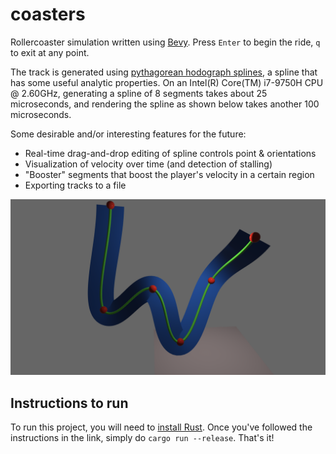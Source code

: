 # coasters

Rollercoaster simulation written using [Bevy](https://bevyengine.org/). Press `Enter` to begin the ride, `q` to exit at any point.

The track is generated using [pythagorean hodograph splines](https://github.com/suremarc/pythagorean-hodographs), a spline that has some useful analytic properties. On an Intel(R) Core(TM) i7-9750H CPU @ 2.60GHz, generating a spline of 8 segments takes about 25 microseconds, and rendering the spline as shown below takes another 100 microseconds.

Some desirable and/or interesting features for the future:

* Real-time drag-and-drop editing of spline controls point & orientations
* Visualization of velocity over time (and detection of stalling)
* "Booster" segments that boost the player's velocity in a certain region
* Exporting tracks to a file

![Ribbon mesh](./ribbon.png)

## Instructions to run

To run this project, you will need to [install Rust](https://rustup.rs/). Once you've followed the instructions in the link, simply do `cargo run --release`. That's it!
